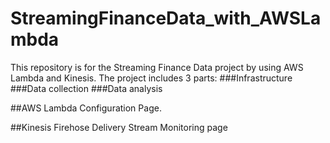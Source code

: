 # StreamingFinanceData_with_AWSLambda
This repository is for the Streaming Finance Data project by using AWS Lambda and Kinesis. 
The project includes 3 parts:
###Infrastructure 
###Data collection
###Data analysis


##AWS Lambda Configuration Page.


##Kinesis Firehose Delivery Stream Monitoring page
